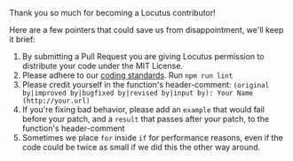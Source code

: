 Thank you so much for becoming a Locutus contributor!

Here are a few pointers that could save us from disappointment, we'll keep it brief:

1. By submitting a Pull Request you are giving Locutus permission to distribute your code under the MIT License.
1. Please adhere to our [coding standards](/blog/2016/04/01/standard-coding-style/). Run `npm run lint`
1. Please credit yourself in the function's header-comment: `(original by|improved by|bugfixed by|revised by|input by): Your Name (http://your.url)`
1. If you're fixing bad behavior, please add an `example` that would fail before your patch, and a `result` that passes after your patch, to the function's header-comment
1. Sometimes we place `for` inside `if` for performance reasons, even if the code could be twice as small if we did this the other way around.
